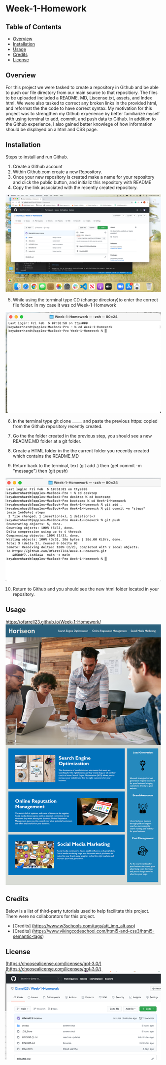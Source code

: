 # Week-1-Homework

## Table of Contents

* [Overview](#Overview)
* [Installation](#installation)
* [Usage](#usage)
* [Credits](#credits)
* [License](#license)

## Overview
For this project we were tasked to create a repository in Github and be able to push our file directory from our main source to that repositiory. The files to be uploaded included a README. MD, Liscense.txt, assets, and Index html. We were also tasked to correct any broken links in the provided html, and reformat the the code to have correct syntax. My motivation for this project was to strengthen my Github experience by better familiarize myself with using terminal to add, commit, and push data to Github. In addition to the Github experience, I also gained better knowlege of how information should be displayed on a html and CSS page.

## Installation
Steps to install and run Github.

1. Create a Github account
2. Within Github.com create a new Repository.
3. Once your new repository is created make a name for your repository and click the public button, and initializ this repository with README
4. Copy the link associated with the recently created repository. 

![alt.text](./assets/images/copylink.png)

5. While using the terminal type CD (change directory)to enter the correct file folder. In my case it was cd Week-1-Homework 

![alt.text](./assets/images/Step5.png)

6. In the terminal type git clone _____ and paste the previous https: copied from the Github repository recently created.

7. Go the the folder created in the previous step, you should see a new README.MD folder at a git folder.

8. Create a HTML folder in the the current folder you recently created which contains the README.MD

9. Return back to the terminal, text (git add .) then (get commit -m "message") then (git push) 

![alt.text](./assets/images/GitCommands.png)

10. Return to Github and you should see the new html folder located in your repository.


## Usage 

https://ofarrell23.github.io/Week-1-Homework/
![alt text](./assets/images/Homework-Image.png)

## Credits

Below is a list of third-party tutorials used to help facilitate this project. There were no collaborators for this project.

* [Credits] (https://www.w3schools.com/tags/att_img_alt.asp)
* [Credits] (https://www.vikingcodeschool.com/html5-and-css3/html5-semantic-tags)

## License

[https://choosealicense.com/licenses/gpl-3.0/](https://choosealicense.com/licenses/gpl-3.0/) 
![alt.text](./assets/images/License.png)
